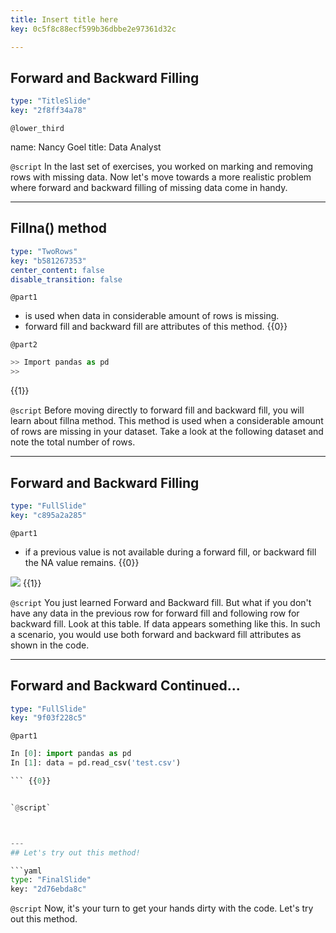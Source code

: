 ```yaml
---
title: Insert title here
key: 0c5f8c88ecf599b36dbbe2e97361d32c

---
```

## Forward and Backward Filling

```yaml
type: "TitleSlide"
key: "2f8ff34a78"
```

`@lower_third`

name: Nancy Goel
title: Data Analyst


`@script`
In the last set of exercises, you worked on marking and removing rows with missing data. Now let's move towards a more realistic problem where forward and backward filling of missing data come in handy.


---
## Fillna() method

```yaml
type: "TwoRows"
key: "b581267353"
center_content: false
disable_transition: false
```

`@part1`
- is used when data in considerable amount of rows is missing.
- forward fill and backward fill are attributes of this method.
{{0}}


`@part2`
```Python
>> Import pandas as pd
>> 
```
{{1}}


`@script`
Before moving directly to forward fill and backward fill, you will learn about fillna method. This method is used when a considerable amount of rows are missing in your dataset. Take a look at the following dataset and note the total number of rows.


---
## Forward and Backward Filling

```yaml
type: "FullSlide"
key: "c895a2a285"
```

`@part1`
- if a previous value is not available during a forward fill, or backward fill the NA value remains. {{0}}

![](https://assets.datacamp.com/production/repositories/4322/datasets/7887940cca37f7adb1131a3401c9eff59c637aa6/Screen%20Shot%202018-12-24%20at%2010.50.44%20PM.png) {{1}}


`@script`
You just learned Forward and Backward fill. But what if you don't have any data in the previous row for forward fill and following row for backward fill. Look at this table. If data appears something like this. In such a scenario, you would use both forward and backward fill attributes as shown in the code.


---
## Forward and Backward Continued... 

```yaml
type: "FullSlide"
key: "9f03f228c5"
```

`@part1`
```python
In [0]: import pandas as pd
In [1]: data = pd.read_csv('test.csv')

``` {{0}}


`@script`



---
## Let's try out this method!

```yaml
type: "FinalSlide"
key: "2d76ebda8c"
```

`@script`
Now, it's your turn to get your hands dirty with the code. Let's try out this method.

